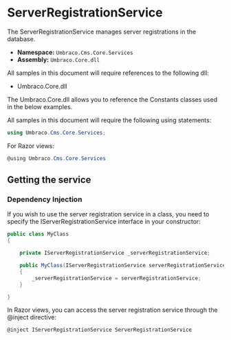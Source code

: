 # ServerRegistrationService

The ServerRegistrationService manages server registrations in the database.

* **Namespace:** `Umbraco.Cms.Core.Services`
* **Assembly:** `Umbraco.Core.dll`

All samples in this document will require references to the following dll:

* Umbraco.Core.dll

The Umbraco.Core.dll allows you to reference the Constants classes used in the below examples.

All samples in this document will require the following using statements:

```csharp
using Umbraco.Cms.Core.Services;
```

For Razor views:

```csharp
@using Umbraco.Cms.Core.Services
```

## Getting the service

### Dependency Injection

If you wish to use the server registration service in a class, you need to specify the IServerRegistrationService interface in your constructor:

```csharp
public class MyClass
{

    private IServerRegistrationService _serverRegistrationService;

	public MyClass(IServerRegistrationService serverRegistrationService)
	{
		_serverRegistrationService = serverRegistrationService;
	}

}
```

In Razor views, you can access the server registration service through the @inject directive:

```csharp
@inject IServerRegistrationService ServerRegistrationService
```
